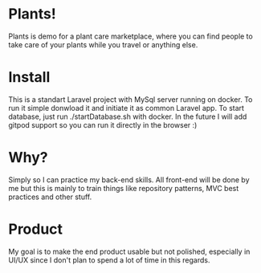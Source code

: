 # Plants!
Plants is demo for a plant care marketplace, where you can find people to take care of your plants while you travel or anything else.

# Install
This is a standart Laravel project with MySql server running on docker. To run it simple donwload it and initiate it as common Laravel app. To start database, just run ./startDatabase.sh with docker. In the future I will add gitpod support so you can run it directly in the browser :)

# Why?
Simply so I can practice my back-end skills. All front-end will be done by me but this is mainly to train things like repository patterns, MVC best practices and other stuff.

# Product
My goal is to make the end product usable but not polished, especially in UI/UX since I don't plan to spend a lot of time in this regards.